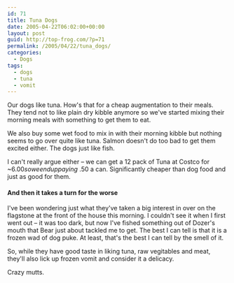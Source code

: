 ```yaml
---
id: 71
title: Tuna Dogs
date: 2005-04-22T06:02:00+00:00
layout: post
guid: http://top-frog.com/?p=71
permalink: /2005/04/22/tuna_dogs/
categories:
  - Dogs
tags:
  - dogs
  - tuna
  - vomit
---
```

Our dogs like tuna. How's that for a cheap augmentation to their meals. They tend not to like plain dry kibble anymore so we've started mixing their morning meals with something to get them to eat.

We also buy some wet food to mix in with their morning kibble but nothing seems to go over quite like tuna. Salmon doesn't do too bad to get them excited either. The dogs just like fish.

I can't really argue either – we can get a 12 pack of Tuna at Costco for ~$6.00 so we end up paying ~$.50 a can. Significantly cheaper than dog food and just as good for them.

#### And then it takes a turn for the worse

I've been wondering just what they've taken a big interest in over on the flagstone at the front of the house this morning. I couldn't see it when I first went out – it was too dark, but now I've fished something out of Dozer's mouth that Bear just about tackled me to get. The best I can tell is that it is a frozen wad of dog puke. At least, that's the best I can tell by the smell of it.

So, while they have good taste in liking tuna, raw vegitables and meat, they'll also lick up frozen vomit and consider it a delicacy.

Crazy mutts.